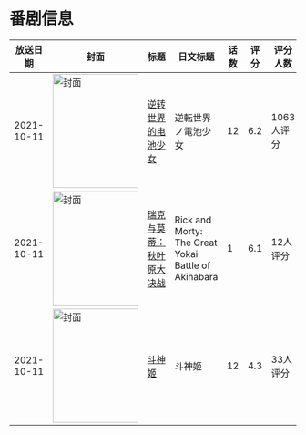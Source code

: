 # 番剧信息

|放送日期|封面|标题|日文标题|话数|评分|评分人数|
|---|---|---|---|---|---|---|
|2021-10-11|<img src="https://lain.bgm.tv/pic/cover/c/66/26/332117_C770G.jpg" alt="封面" style="width:150px;height:200px;object-fit:cover;">|[逆转世界的电池少女](https://bangumi.tv/subject/332117)|逆転世界ノ電池少女|12|6.2|1063人评分|
|2021-10-11|<img src="https://lain.bgm.tv/pic/cover/c/95/0f/410900_svVxX.jpg" alt="封面" style="width:150px;height:200px;object-fit:cover;">|[瑞克与莫蒂：秋叶原大决战](https://bangumi.tv/subject/410900)|Rick and Morty: The Great Yokai Battle of Akihabara|1|6.1|12人评分|
|2021-10-11|<img src="https://lain.bgm.tv/pic/cover/c/ea/33/320220_Y17Nz.jpg" alt="封面" style="width:150px;height:200px;object-fit:cover;">|[斗神姬](https://bangumi.tv/subject/320220)|斗神姬|12|4.3|33人评分|
